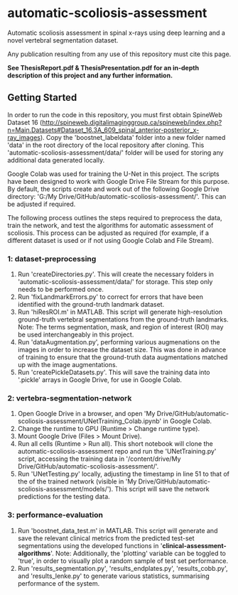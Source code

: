 # automatic-scoliosis-assessment
Automatic scoliosis assessment in spinal x-rays using deep learning and a novel vertebral segmentation dataset.

Any publication resulting from any use of this repository must cite this page.

**See ThesisReport.pdf & ThesisPresentation.pdf for an in-depth description of this project and any further information.**

## Getting Started
In order to run the code in this repository, you must first obtain SpineWeb Dataset 16 (http://spineweb.digitalimaginggroup.ca/spineweb/index.php?n=Main.Datasets#Dataset_16.3A_609_spinal_anterior-posterior_x-ray_images).
Copy the 'boostnet_labeldata' folder into a new folder named 'data' in the root directory of the local repository after cloning.
This 'automatic-scoliosis-assessment/data/' folder will be used for storing any additional data generated locally.

Google Colab was used for training the U-Net in this project. The scripts have been designed to work with Google Drive File Stream for this purpose. By default, the scripts create and work out of the following Google Drive directory:
'G:/My Drive/GitHub/automatic-scoliosis-assessment/'. This can be adjusted if required.

The following process outlines the steps required to preprocess the data, train the network, and test the algorithms for automatic assessment of scoliosis.
This process can be adjusted as required (for example, if a different dataset is used or if not using Google Colab and File Stream).

### 1: dataset-preprocessing
1. Run 'createDirectories.py'. This will create the necessary folders in 'automatic-scoliosis-assessment/data/' for storage. This step only needs to be performed once.
2. Run 'fixLandmarkErrors.py' to correct for errors that have been identified with the ground-truth landmark dataset.
3. Run 'hiResROI.m' in MATLAB. This script will generate high-resolution ground-truth vertebral segmentations from the ground-truth landmarks. Note: The terms segmentation, mask, and region of interest (ROI) may be used interchangeably in this project.
4. Run 'dataAugmentation.py', performing various augmenations on the images in order to increase the dataset size. This was done in advance of training to ensure that the ground-truth data augmentations matched up with the image augmentations.
5. Run 'createPickleDatasets.py'. This will save the training data into '.pickle' arrays in Google Drive, for use in Google Colab.

### 2: vertebra-segmentation-network
1. Open Google Drive in a browser, and open 'My Drive/GitHub/automatic-scoliosis-assessment/UNetTraining_Colab.ipynb' in Google Colab.
2. Change the runtime to GPU (Runtime > Change runtime type).
3. Mount Google Drive (Files > Mount Drive).
4. Run all cells (Runtime > Run all). This short notebook will clone the automatic-scoliosis-assessment repo and run the 'UNetTraining.py' script, accessing the training data in '/content/drive/My Drive/GitHub/automatic-scoliosis-assessment/'.
5. Run 'UNetTesting.py' locally, adjusting the timestamp in line 51 to that of the of the trained network (visible in 'My Drive/GitHub/automatic-scoliosis-assessment/models/'). This script will save the network predictions for the testing data.

### 3: performance-evaluation
1. Run 'boostnet_data_test.m' in MATLAB. This script will generate and save the relevant clinical metrics from the predicted test-set segmentations using the developed functions in '**clinical-assessment-algorithms**'. Note: Additionally, the 'plotting' variable can be toggled to 'true', in order to visually plot a random sample of test set performance.
2. Run 'results_segmentation.py', 'results_endplates.py', 'results_cobb.py', and 'results_lenke.py' to generate various statistics, summarising performance of the system.
